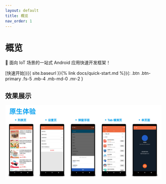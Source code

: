 ```yaml
---
layout: default
title: 概览
nav_order: 1
---
```


# 概览
🚀 面向 IoT 场景的一站式 Android 应用快速开发框架！

[快速开始]({{ site.baseurl }}{% link docs/quick-start.md %}){: .btn .btn-primary .fs-5 .mb-4 .mb-md-0 .mr-2 }

## 效果展示
<img src="/assets/images/tinyui_preview.png"/>

